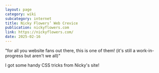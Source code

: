 ```yaml
---
layout: page
category: wiki
subcategory: internet
title: Nicky Flowers’ Web Crevice
publication: nickyflowers.com
link: https://nickyflowers.com/
date: 2025-02-16
---
```


"for all you website fans out there, this is one of them! (it's still a work-in-progress but aren't we all)"

I got some handy CSS tricks from Nicky's site!
